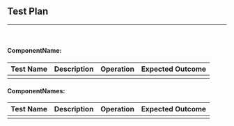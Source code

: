 ## Test Plan
--------
<br>

#### ComponentName: 

| Test Name | Description | Operation | Expected Outcome |
| --------- | ----------- | --------- | ---------------- |
|           |             |           |                  |





#### ComponentNames: 

| Test Name | Description | Operation | Expected Outcome |
| --------- | ----------- | --------- | ---------------- |
|           |             |           |                  |




